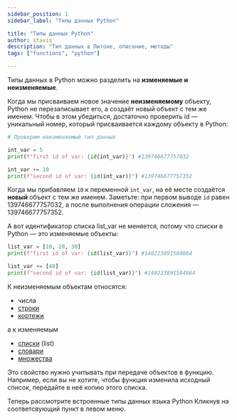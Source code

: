 ```yaml
---
sidebar_position: 1
sidebar_label: "Типы данных Python"

title: "Типы данных Python"
author: stavis
description: "Тип данных в Питоне, описание, методы"
tags: ["functions", "python"]

---
```


Типы данных в Python можно разделить на **изменяемые и неизменяемые**.


Когда мы присваиваем новое значение **неизменяемому** объекту, 
Python не перезаписывает его, а создаёт новый объект с тем же именем. 
Чтобы в этом убедиться, достаточно проверить id — уникальный номер, который присваивается каждому объекту в Python:

```python
# Проверим неизменяемый тип данных

int_var = 5
print(f"first id of var: {id(int_var)}") #139746677757032

int_var += 10
print(f"second id of var: {id(int_var)}") #139746677757352
```

Когда мы прибавляем `10` к переменной `int_var`, на её месте создаётся **новый** объект с тем же именем. 
Заметьте: при первом выводе `id` равен 139746677757032, а после выполнения операции сложения — 139746677757352.


А вот идентификатор списка list_var не меняется, потому что списки в Python — это изменяемые объекты:

```python
list_var = [10, 20, 30]
print(f"first id of var: {id(list_var)}") #140223891584064

list_var += [40]
print(f"second id of var: {id(list_var)}") #140223891584064
```

К неизменяемым объектам относятся:

- числа
- [строки](./python-types-string.md)
- [кортежи](./python-types-tuple.md) 

а к изменяемым 

- [списки](./python-types-list.md) (list)
- [словари](./python-types-dict.md)
- [множества](./python-types-set.md)

Это свойство нужно учитывать при передаче объектов в функцию.
Например, если вы не хотите, чтобы функция изменила исходный список, передайте в неё копию этого списка.

Теперь рассмотрите встроенные типы данных языка Python Кликнув на соответсвующий пункт в левом меню.
